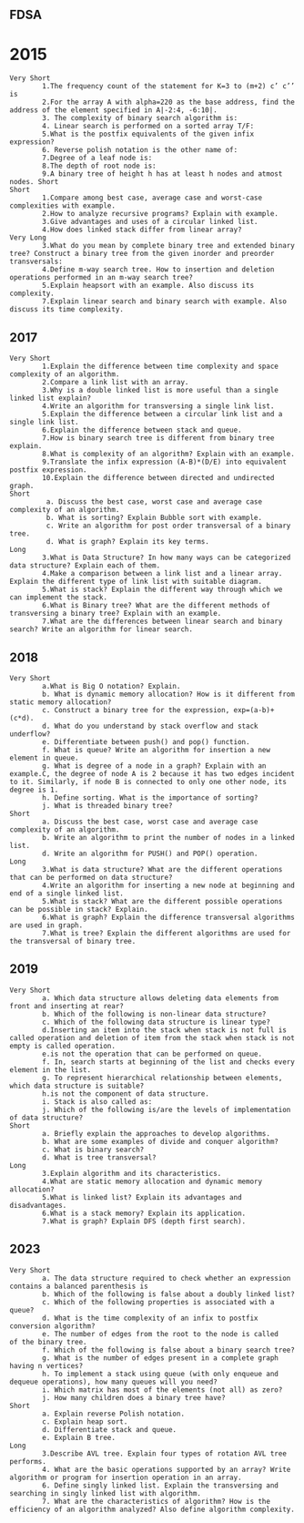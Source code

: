 
## FDSA
# 2015
    Very Short
            1.The frequency count of the statement for K=3 to (m+2) c’ c’’ is
            2.For the array A with alpha=220 as the base address, find the address of the element specified in A|-2:4, -6:10|.
            3. The complexity of binary search algorithm is:
            4. Linear search is performed on a sorted array T/F:  
            5.What is the postfix equivalents of the given infix expression?
            6. Reverse polish notation is the other name of:
            7.Degree of a leaf node is:
            8.The depth of root node is:
            9.A binary tree of height h has at least h nodes and atmost nodes. Short
    Short 
            1.Compare among best case, average case and worst-case complexities with example.
            2.How to analyze recursive programs? Explain with example.
            3.Give advantages and uses of a circular linked list.
            4.How does linked stack differ from linear array?
    Very Long
            3.What do you mean by complete binary tree and extended binary tree? Construct a binary tree from the given inorder and preorder transversals:
            4.Define m-way search tree. How to insertion and deletion operations performed in an m-way search tree?
            5.Explain heapsort with an example. Also discuss its complexity.
            7.Explain linear search and binary search with example. Also discuss its time complexity.

## 2017
    Very Short
            1.Explain the difference between time complexity and space complexity of an algorithm.
            2.Compare a link list with an array.
            3.Why is a double linked list is more useful than a single linked list explain?
            4.Write an algorithm for transversing a single link list.
            5.Explain the difference between a circular link list and a single link list.
            6.Explain the difference between stack and queue.
            7.How is binary search tree is different from binary tree explain.
            8.What is complexity of an algorithm? Explain with an example.
            9.Translate the infix expression (A-B)*(D/E) into equivalent postfix expression.
            10.Explain the difference between directed and undirected graph.
    Short
             a. Discuss the best case, worst case and average case complexity of an algorithm.
             b. What is sorting? Explain Bubble sort with example.
             c. Write an algorithm for post order transversal of a binary tree.
             d. What is graph? Explain its key terms.
    Long
            3.What is Data Structure? In how many ways can be categorized data structure? Explain each of them.
            4.Make a comparison between a link list and a linear array. Explain the different type of link list with suitable diagram.
            5.What is stack? Explain the different way through which we can implement the stack.
            6.What is Binary tree? What are the different methods of transversing a binary tree? Explain with an example.
            7.What are the differences between linear search and binary search? Write an algorithm for linear search.

## 2018
    Very Short
            a.What is Big O notation? Explain.
            b. What is dynamic memory allocation? How is it different from static memory allocation?
            c. Construct a binary tree for the expression, exp=(a-b)+(c*d).
            d. What do you understand by stack overflow and stack underflow?
            e. Differentiate between push() and pop() function.
            f. What is queue? Write an algorithm for insertion a new element in queue.
            g. What is degree of a node in a graph? Explain with an example.C, the degree of node A is 2 because it has two edges incident to it. Similarly, if node B is connected to only one other node, its degree is 1.
            h. Define sorting. What is the importance of sorting?
            j. What is threaded binary tree?
    Short
            a. Discuss the best case, worst case and average case complexity of an algorithm.
            b. Write an algorithm to print the number of nodes in a linked list.
            d. Write an algorithm for PUSH() and POP() operation.
    Long
            3.What is data structure? What are the different operations that can be performed on data structure?
            4.Write an algorithm for inserting a new node at beginning and end of a single linked list.
            5.What is stack? What are the different possible operations can be possible in stack? Explain.
            6.What is graph? Explain the difference transversal algorithms are used in graph.
            7.What is tree? Explain the different algorithms are used for the transversal of binary tree.

## 2019
    Very Short
            a. Which data structure allows deleting data elements from front and inserting at rear?
            b. Which of the following is non-linear data structure?
            c. Which of the following data structure is linear type?
            d.Inserting an item into the stack when stack is not full is called operation and deletion of item from the stack when stack is not empty is called operation.
            e.is not the operation that can be performed on queue.
            f. In, search starts at beginning of the list and checks every element in the list.
            g. To represent hierarchical relationship between elements, which data structure is suitable?
            h.is not the component of data structure.
            i. Stack is also called as:
            j. Which of the following is/are the levels of implementation of data structure?
    Short
            a. Briefly explain the approaches to develop algorithms.
            b. What are some examples of divide and conquer algorithm?
            c. What is binary search?
            d. What is tree transversal?
    Long
            3.Explain algorithm and its characteristics.
            4.What are static memory allocation and dynamic memory allocation?
            5.What is linked list? Explain its advantages and disadvantages.
            6.What is a stack memory? Explain its application.
            7.What is graph? Explain DFS (depth first search).

## 2023
    Very Short
            a. The data structure required to check whether an expression contains a balanced parenthesis is 
            b. Which of the following is false about a doubly linked list?
            c. Which of the following properties is associated with a queue?
            d. What is the time complexity of an infix to postfix conversion algorithm?
            e. The number of edges from the root to the node is called          of the binary tree.
            f. Which of the following is false about a binary search tree?
            g. What is the number of edges present in a complete graph having n vertices?
            h. To implement a stack using queue (with only enqueue and dequeue operations), how many queues will you need?
            i. Which matrix has most of the elements (not all) as zero?
            j. How many children does a binary tree have?
    Short
            a. Explain reverse Polish notation.
            c. Explain heap sort.
            d. Differentiate stack and queue.
            e. Explain B tree.
    Long
            3.Describe AVL tree. Explain four types of rotation AVL tree performs.
            4. What are the basic operations supported by an array? Write algorithm or program for insertion operation in an array.
            6. Define singly linked list. Explain the transversing and searching in singly linked list with algorithm.
            7. What are the characteristics of algorithm? How is the efficiency of an algorithm analyzed? Also define algorithm complexity.
